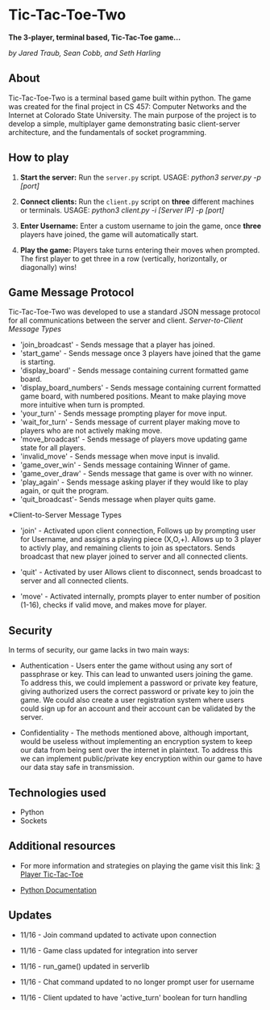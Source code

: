 # Tic-Tac-Toe-Two

**The 3-player, terminal based, Tic-Tac-Toe game...**

_by Jared Traub, Sean Cobb, and Seth Harling_

## About

Tic-Tac-Toe-Two is a terminal based game built within python. The game was created for the final project in CS 457: Computer Networks and the Internet at Colorado State University. The main purpose of the project is to develop a simple, multiplayer game demonstrating basic client-server architecture, and the fundamentals of socket programming.

## How to play

1.  **Start the server:** Run the `server.py` script. USAGE: _python3 server.py -p [port]_

2.  **Connect clients:** Run the `client.py` script on **three** different machines or terminals. USAGE: _python3 client.py -i [Server IP] -p [port]_

3.  **Enter Username:** Enter a custom username to join the game, once **three** players have joined, the game will automatically start.

4.  **Play the game:** Players take turns entering their moves when prompted. The first player to get three in a row (vertically, horizontally, or diagonally) wins!

## Game Message Protocol

Tic-Tac-Toe-Two was developed to use a standard JSON message protocol for all communications between the server and client.
*Server-to-Client Message Types*
- 'join_broadcast' - Sends message that a player has joined.
- 'start_game' - Sends message once 3 players have joined that the game is starting.
- 'display_board' - Sends message containing current formatted game board.
- 'display_board_numbers' - Sends message containing current formatted game board, with numbered positions. Meant to make playing move more intuitive when turn is prompted.
- 'your_turn' - Sends message prompting player for move input.
- 'wait_for_turn' - Sends message of current player making move to players who are not actively making move.
- 'move_broadcast' - Sends message of players move updating game state for all players.
- 'invalid_move' - Sends message when move input is invalid.
- 'game_over_win' - Sends message containing Winner of game.
- 'game_over_draw' - Sends message that game is over with no winner.
- 'play_again' - Sends message asking player if they would like to play again, or quit the program.
- 'quit_broadcast'- Sends message when player quits game.

*Client-to-Server Message Types
- 'join' - Activated upon client connection, Follows up by prompting user for Username, and assigns a playing piece (X,O,+). Allows up to 3 player to activly play, and remaining clients to join as spectators. Sends broadcast that new player joined to server and all connected clients.

- 'quit' - Activated by user Allows client to disconnect, sends broadcast to server and all connected clients.

- 'move' - Activated internally, prompts player to enter number of position (1-16), checks if valid move, and makes move for player.

## Security

In terms of security, our game lacks in two main ways:

- Authentication - Users enter the game without using any sort of passphrase or key. This can lead to unwanted users joining the game. To address this, we could implement
  a password or private key feature, giving authorized users the correct password or private key to join the game. We could also create a user registration system where users could sign up for an account and their account can be validated by the server.

- Confidentiality - The methods mentioned above, although important, would be useless without implementing an encryption system to keep our data from being sent over the internet in plaintext. To address this we can implement public/private key encryption within our game to have our data stay safe in transmission.

## Technologies used

- Python
- Sockets

## Additional resources

- For more information and strategies on playing the game visit this link: [3 Player Tic-Tac-Toe](https://tictactoefree.com/tips/3-player-tic-tac-toe)

- [Python Documentation](https://docs.python.org/3/)

## Updates

- 11/16 - Join command updated to activate upon connection

- 11/16 - Game class updated for integration into server

- 11/16 - run_game() updated in serverlib

- 11/16 - Chat command updated to no longer prompt user for username

- 11/16 - Client updated to have 'active_turn' boolean for turn handling

